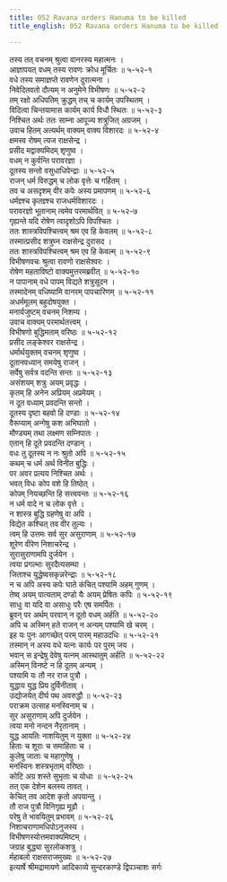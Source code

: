```yaml
---
title: 052 Ravana orders Hanuma to be killed
title_english: 052 Ravana orders Hanuma to be killed

---
```

तस्य तत् वचनम् श्रुत्वा वानरस्य महात्मनः ।  
आज्ञापयत् वधम् तस्य रावणः क्रोध मूर्चितः ॥ ५-५२-१  
वधे तस्य समाज्ञप्ते रावणेन दुरात्मना ।  
निवेदितवतो दौत्यम् न अनुमेने विभीषणः ॥ ५-५२-२  
तम् रक्षो अधिपतिम् क्रुद्धम् तच् च कार्यम् उपस्थितम् ।  
विदित्वा चिन्तयामास कार्यम् कार्य विधौ स्थितः ॥ ५-५२-३  
निश्चित अर्थः ततः साम्ना आपूज्य शत्रुजित् अग्रजम् ।  
उवाच हितम् अत्यर्थम् वाक्यम् वाक्य विशारदः ॥ ५-५२-४  
क्षमस्व रोषम् त्यज राक्षसेन्द्र ।  
प्रसीद मद्वाक्यमिदम् शृणुष्व ।  
वधम् न कुर्वन्ति परावरज्ञा ।  
दूतस्य सन्तो वसुधाधिपेन्द्राः ॥ ५-५२-५  
राजन् धर्म विरुद्धम् च लोक वृत्तेः च गर्हितम् ।  
तव च असदृशम् वीर कपेः अस्य प्रमापणम् ॥ ५-५२-६  
धर्मज्ञ्श्च कृतज्ञ्श्च राजधर्मविशारदः ।  
परावरज्ञो भूतानाम् त्वमेव परमार्थवित् ॥ ५-५२-७  
गृह्यन्ते यदि रोषेण त्वादृशोऽपि विपश्चितः ।  
ततः शास्त्रविपश्चित्त्वम् श्रम एव हि केवलम् ॥ ५-५२-८  
तस्मात्प्रसीद शत्रुघ्न राक्षसेन्द्र दुरासद ।  
ततः शास्त्रविपश्चित्त्वम् श्रम एव हि केवल्म् ॥ ५-५२-९  
विभीषणवचः श्रुत्वा रावणो राक्षसेश्वरः ।  
रोषेण महताविष्टो वाक्यमुत्तरमब्रवीत् ॥ ५-५२-१०  
न पापानाम् वधे पापम् विद्यते शत्रुसूदन ।  
तस्मादेनम् वधिष्यामि वानरम् पापचारिणम् ॥ ५-५२-११  
अधर्ममूलम् बहुदोषयुक्त ।  
मनार्यजुष्टम् वचनम् निशम्य ।  
उवाच वाक्यम् परमार्थतत्त्वम् ।  
विभीषणो बुद्धिमताम् वरिष्ठः ॥ ५-५२-१२  
प्रसीद लङ्केश्वर राक्षसेन्द्र ।  
धर्मार्थयुक्तम् वचनम् शृणुष्व ।  
दूतानवध्यान् समयेषु राजन् ।  
सर्वेषु सर्वत्र वदन्ति सन्तः ॥ ५-५२-१३  
असंशयम् शत्रुः अयम् प्रवृद्धः ।  
कृतम् हि अनेन अप्रियम् अप्रमेयम् ।  
न दूत वध्याम् प्रवदन्ति सन्तो ।  
दूतस्य दृष्टा बहवो हि दण्डाः ॥ ५-५२-१४  
वैरूप्याम् अन्गेषु कश अभिघातो ।  
मौण्ड्यम् तथा लक्ष्मण सम्निपातः ।  
एतान् हि दूते प्रवदन्ति दण्डान् ।  
वधः तु दूतस्य न नः श्रुतो अपि ॥ ५-५२-१५  
कथम् च धर्म अर्थ विनीत बुद्धिः ।  
पर अवर प्रत्यय निश्चित अर्थः ।  
भवत् विधः कोप वशे हि तिष्ठेत् ।  
कोपम् नियच्छन्ति हि सत्त्ववन्तः ॥ ५-५२-१६  
न धर्म वादे न च लोक वृत्ते ।  
न शास्त्र बुद्धि ग्रहणेषु वा अपि ।  
विद्येत कश्चित् तव वीर तुल्यः ।  
त्वम् हि उत्तमः सर्व सुर असुराणाम् ॥ ५-५२-१७  
शूरेण वीरेण निशाचरेन्द्र ।  
सुरासुराणामपि दुर्जयेन ।  
त्वया प्रगल्भाः सुरदैत्यसम्घा ।  
जिताश्च युद्धेष्वसकृन्नरेन्द्राः ॥ ५-५२-१८  
न च अपि अस्य कपेः घाते कंचित् पश्यामि अहम् गुणम् ।  
तेष्व् अयम् पात्यताम् दण्डो यैः अयम् प्रेषितः कपिः ॥ ५-५२-१९  
साधुः वा यदि वा असाधुः परैः एष समर्पितः ।  
ब्रुवन् पर अर्थम् परवान् न दूतो वधम् अर्हति ॥ ५-५२-२०  
अपि च अस्मिन् हते राजन् न अन्यम् पश्यामि खे चरम् ।  
इह यः पुनः आगच्छेत् परम् पारम् महाउदधिः ॥ ५-५२-२१  
तस्मान् न अस्य वधे यत्नः कार्यः पर पुरम् जय ।  
भवान् स इन्द्रेषु देवेषु यत्नम् आस्थातुम् अर्हति ॥ ५-५२-२२  
अस्मिन् विनष्टे न हि दूतम् अन्यम् ।  
पश्यामि यः तौ नर राज पुत्रौ ।  
युद्धाय युद्ध प्रिय दुर्विनीताव् ।  
उद्योजयेत् दीर्घ पथ अवरुद्धौ ॥ ५-५२-२३  
पराक्रम उत्साह मनस्विनाम् च ।  
सुर असुराणाम् अपि दुर्जयेन ।  
त्वया मनो नन्दन नैरृतानाम् ।  
युद्ध आयतिः नाशयितुम् न युक्ता ॥ ५-५२-२४  
हिताः च शूराः च समाहिताः च ।  
कुलेषु जाताः च महागुणेषु ।  
मनस्विनः शस्त्रभृताम् वरिष्ठाः ।  
कोटि अग्र शस्ते सुभृताः च योधाः ॥ ५-५२-२५  
तत् एक देशेन बलस्य तावत् ।  
केचित् तव आदेश कृतो अपयान्तु ।  
तौ राज पुत्रौ विनिगृह्य मूढौ ।  
परेषु ते भावयितुम् प्रभावम् ॥ ५-५२-२६  
निशाचराणामधिपोऽनुजस्य ।  
विभीषणस्योत्तमवाक्यमिष्टम् ।  
जग्राह बुद्ध्या सुरलोकशत्रु ।  
र्महाबलो राक्षसराजमुख्यः ॥ ५-५२-२७  
इत्यार्षे श्रीमद्रामायणे आदिकाव्ये सुन्दरकाण्डे द्विपञ्चाशः सर्गः